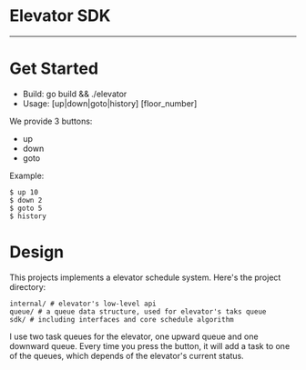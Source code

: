 # Elevator SDK
---

# Get Started
- Build: go build && ./elevator
- Usage: [up|down|goto|history] [floor_number]

We provide 3 buttons:
- up
- down
- goto

Example:
```
$ up 10
$ down 2
$ goto 5
$ history
```

# Design
This projects implements a elevator schedule system. Here's the project directory:
```
internal/ # elevator's low-level api
queue/ # a queue data structure, used for elevator's taks queue
sdk/ # including interfaces and core schedule algorithm
``` 

I use two task queues for the elevator, one upward queue and one downward queue. Every time you press the button, it will add a task to one of the queues, which depends of the elevator's current status. 

